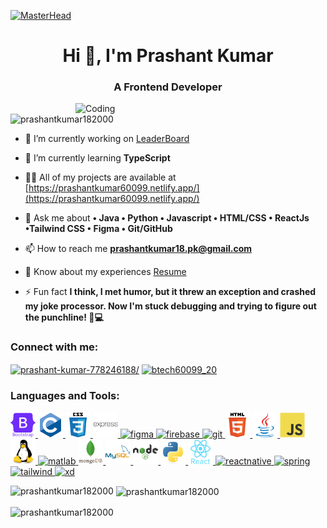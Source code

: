 [![MasterHead](https://media.giphy.com/media/qEqiI3Oq7vBkoE236M/giphy.gif)](https://prashantkumar60099.netlify.app/)
<h1 align="center">Hi 👋, I'm Prashant Kumar</h1>
<h3 align="center">A Frontend Developer</h3>
<img align="right" alt="Coding" width="400" src="https://media.giphy.com/media/SwJr1DGpCgkgNRxRhS/giphy.gif">

<p align="left"> <img src="https://komarev.com/ghpvc/?username=prashantkumar182000&label=Profile%20views&color=0e75b6&style=flat" alt="prashantkumar182000" /> </p>

- 🔭 I’m currently working on [LeaderBoard](https://github.com/prashantkumar182000/Leaderboard)

- 🌱 I’m currently learning **TypeScript**

- 👨‍💻 All of my projects are available at [https://prashantkumar60099.netlify.app/](https://prashantkumar60099.netlify.app/)

- 💬 Ask me about **• Java • Python • Javascript • HTML/CSS • ReactJs •Tailwind CSS • Figma • Git/GitHub**

- 📫 How to reach me **prashantkumar18.pk@gmail.com**

- 📄 Know about my experiences [Resume](https://file.io/3ESPH5MuRMDU)

- ⚡ Fun fact **I think, I met humor, but it threw an exception and crashed my joke processor. Now I'm stuck debugging and trying to figure out the punchline! 🤔💻**

<h3 align="left">Connect with me:</h3>
<p align="left">
<a href="https://linkedin.com/in/prashant-kumar-778246188/" target="blank"><img align="center" src="https://raw.githubusercontent.com/rahuldkjain/github-profile-readme-generator/master/src/images/icons/Social/linked-in-alt.svg" alt="prashant-kumar-778246188/" height="30" width="40" /></a>
<a href="https://www.hackerrank.com/btech60099_20" target="blank"><img align="center" src="https://raw.githubusercontent.com/rahuldkjain/github-profile-readme-generator/master/src/images/icons/Social/hackerrank.svg" alt="btech60099_20" height="30" width="40" /></a>
</p>

<h3 align="left">Languages and Tools:</h3>
<p align="left"> <a href="https://getbootstrap.com" target="_blank" rel="noreferrer"> <img src="https://raw.githubusercontent.com/devicons/devicon/master/icons/bootstrap/bootstrap-plain-wordmark.svg" alt="bootstrap" width="40" height="40"/> </a> <a href="https://www.cprogramming.com/" target="_blank" rel="noreferrer"> <img src="https://raw.githubusercontent.com/devicons/devicon/master/icons/c/c-original.svg" alt="c" width="40" height="40"/> </a> <a href="https://www.w3schools.com/css/" target="_blank" rel="noreferrer"> <img src="https://raw.githubusercontent.com/devicons/devicon/master/icons/css3/css3-original-wordmark.svg" alt="css3" width="40" height="40"/> </a> <a href="https://expressjs.com" target="_blank" rel="noreferrer"> <img src="https://raw.githubusercontent.com/devicons/devicon/master/icons/express/express-original-wordmark.svg" alt="express" width="40" height="40"/> </a> <a href="https://www.figma.com/" target="_blank" rel="noreferrer"> <img src="https://www.vectorlogo.zone/logos/figma/figma-icon.svg" alt="figma" width="40" height="40"/> </a> <a href="https://firebase.google.com/" target="_blank" rel="noreferrer"> <img src="https://www.vectorlogo.zone/logos/firebase/firebase-icon.svg" alt="firebase" width="40" height="40"/> </a> <a href="https://git-scm.com/" target="_blank" rel="noreferrer"> <img src="https://www.vectorlogo.zone/logos/git-scm/git-scm-icon.svg" alt="git" width="40" height="40"/> </a> <a href="https://www.w3.org/html/" target="_blank" rel="noreferrer"> <img src="https://raw.githubusercontent.com/devicons/devicon/master/icons/html5/html5-original-wordmark.svg" alt="html5" width="40" height="40"/> </a> <a href="https://www.java.com" target="_blank" rel="noreferrer"> <img src="https://raw.githubusercontent.com/devicons/devicon/master/icons/java/java-original.svg" alt="java" width="40" height="40"/> </a> <a href="https://developer.mozilla.org/en-US/docs/Web/JavaScript" target="_blank" rel="noreferrer"> <img src="https://raw.githubusercontent.com/devicons/devicon/master/icons/javascript/javascript-original.svg" alt="javascript" width="40" height="40"/> </a> <a href="https://www.linux.org/" target="_blank" rel="noreferrer"> <img src="https://raw.githubusercontent.com/devicons/devicon/master/icons/linux/linux-original.svg" alt="linux" width="40" height="40"/> </a> <a href="https://www.mathworks.com/" target="_blank" rel="noreferrer"> <img src="https://upload.wikimedia.org/wikipedia/commons/2/21/Matlab_Logo.png" alt="matlab" width="40" height="40"/> </a> <a href="https://www.mongodb.com/" target="_blank" rel="noreferrer"> <img src="https://raw.githubusercontent.com/devicons/devicon/master/icons/mongodb/mongodb-original-wordmark.svg" alt="mongodb" width="40" height="40"/> </a> <a href="https://www.mysql.com/" target="_blank" rel="noreferrer"> <img src="https://raw.githubusercontent.com/devicons/devicon/master/icons/mysql/mysql-original-wordmark.svg" alt="mysql" width="40" height="40"/> </a> <a href="https://nodejs.org" target="_blank" rel="noreferrer"> <img src="https://raw.githubusercontent.com/devicons/devicon/master/icons/nodejs/nodejs-original-wordmark.svg" alt="nodejs" width="40" height="40"/> </a> <a href="https://www.python.org" target="_blank" rel="noreferrer"> <img src="https://raw.githubusercontent.com/devicons/devicon/master/icons/python/python-original.svg" alt="python" width="40" height="40"/> </a> <a href="https://reactjs.org/" target="_blank" rel="noreferrer"> <img src="https://raw.githubusercontent.com/devicons/devicon/master/icons/react/react-original-wordmark.svg" alt="react" width="40" height="40"/> </a> <a href="https://reactnative.dev/" target="_blank" rel="noreferrer"> <img src="https://reactnative.dev/img/header_logo.svg" alt="reactnative" width="40" height="40"/> </a> <a href="https://spring.io/" target="_blank" rel="noreferrer"> <img src="https://www.vectorlogo.zone/logos/springio/springio-icon.svg" alt="spring" width="40" height="40"/> </a> <a href="https://tailwindcss.com/" target="_blank" rel="noreferrer"> <img src="https://www.vectorlogo.zone/logos/tailwindcss/tailwindcss-icon.svg" alt="tailwind" width="40" height="40"/> </a> <a href="https://www.adobe.com/products/xd.html" target="_blank" rel="noreferrer"> <img src="https://cdn.worldvectorlogo.com/logos/adobe-xd.svg" alt="xd" width="40" height="40"/> </a> </p>

<p><img align="left" src="https://github-readme-stats.vercel.app/api/top-langs?username=prashantkumar182000&show_icons=true&locale=en&layout=compact" alt="prashantkumar182000" /></p>

<p>&nbsp;<img align="center" src="https://github-readme-stats.vercel.app/api?username=prashantkumar182000&show_icons=true&locale=en" alt="prashantkumar182000" /></p>

<p><img align="center" src="https://github-readme-streak-stats.herokuapp.com/?user=prashantkumar182000&" alt="prashantkumar182000" /></p>
